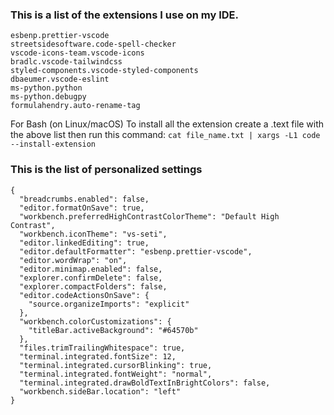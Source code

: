 ### This is a list of the extensions I use on my IDE.

```
esbenp.prettier-vscode
streetsidesoftware.code-spell-checker
vscode-icons-team.vscode-icons
bradlc.vscode-tailwindcss
styled-components.vscode-styled-components
dbaeumer.vscode-eslint
ms-python.python
ms-python.debugpy
formulahendry.auto-rename-tag
```

For Bash (on Linux/macOS)
To install all the extension create a .text file with the above list then run this command:
`cat file_name.txt | xargs -L1 code --install-extension`

### This is the list of personalized settings

```
{
  "breadcrumbs.enabled": false,
  "editor.formatOnSave": true,
  "workbench.preferredHighContrastColorTheme": "Default High Contrast",
  "workbench.iconTheme": "vs-seti",
  "editor.linkedEditing": true,
  "editor.defaultFormatter": "esbenp.prettier-vscode",
  "editor.wordWrap": "on",
  "editor.minimap.enabled": false,
  "explorer.confirmDelete": false,
  "explorer.compactFolders": false,
  "editor.codeActionsOnSave": {
    "source.organizeImports": "explicit"
  },
  "workbench.colorCustomizations": {
    "titleBar.activeBackground": "#64570b"
  },
  "files.trimTrailingWhitespace": true,
  "terminal.integrated.fontSize": 12,
  "terminal.integrated.cursorBlinking": true,
  "terminal.integrated.fontWeight": "normal",
  "terminal.integrated.drawBoldTextInBrightColors": false,
  "workbench.sideBar.location": "left"
}
```
